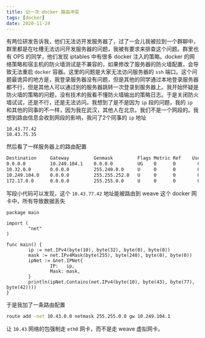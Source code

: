 ```yaml
---
title: 记一次 docker 路由冲突
tags: [docker]
date: 2020-11-24
---
```

有两位研发告诉我，他们无法访开发服务器了，过了一会儿我被拉到一个群聊中，群里都是在吐槽无法访问开发服务器的问题，我被有要求来排查这个问题。群里也有 OPS 的同学，他们发现 iptables 中有很多 docker 注入的策略。docker 的网络策略和宿主机的防火墙测试是不兼容的，如果修改了服务器的防火墙配置，会导致无法重启 `docker` 容器。这里的问题是大家无法访问服务器的 `ssh` 端口。这个问题最诡异的地方是，我登录服务器没有问题，但是其他的同学通过本地登录服务器都不行，但是其他人可以通过别的服务器跳转一次登录到服务器上。我开始怀疑是防火墙的策略的问题，没有技术的我看不懂防火墙输出的策略日志。于是关闭防火墙试试，还是不行，还是无法访问。我想到了是不是因为 `ip` 段的问题，我的 `ip` 和其他的同事的不一样，因为我在武汉，其他人在北京。我们不是一个网段的。我想到路由信息会收到网段的影响，我问了2个同事的 `ip` 地址
```
10.43.77.42
10.43.75.35
```
然后看了一样服务器上的路由配置
```bash
Destination     Gateway         Genmask         Flags Metric Ref    Use Iface
0.0.0.0         10.249.104.1    0.0.0.0         UG    0      0        0 eth0
10.32.0.0       0.0.0.0         255.240.0.0     U     0      0        0 weave
10.249.104.0    0.0.0.0         255.255.252.0   U     0      0        0 eth0
172.17.0.0      0.0.0.0         255.255.0.0     U     0      0        0 docker0
```
写段小代码可以发现，这个 `10.43.77.42` 地址能被路由到 weave 这个 docker 网卡中，所有导致数据丢失
```golang
package main

import (
        "net"
)

func main() {
        ip := net.IPv4(byte(10), byte(32), byte(0), byte(0))
        mask := net.IPv4Mask(byte(255), byte(240), byte(0), byte(0))
        ipNet := &net.IPNet{
                IP:   ip,
                Mask: mask,
        }
        println(ipNet.Contains(net.IPv4(byte(10), byte(43), byte(77), byte(42))))
}
```
于是我加了一条路由配置
```bash
route add -net 10.43.0.0 netmask 255.255.0.0 gw 10.249.104.1
```
让 `10.43` 网络的包强制走 `eth0` 网卡，而不是走 weave 虚拟网卡。
